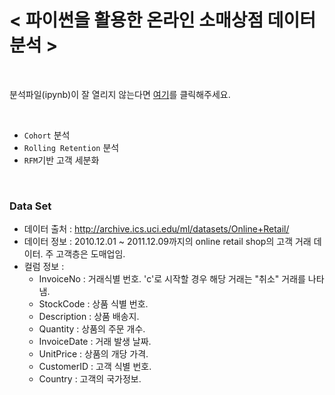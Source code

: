 # < 파이썬을 활용한 온라인 소매상점 데이터 분석 >

<br>

분석파일(ipynb)이 잘 열리지 않는다면 [여기](https://nbviewer.jupyter.org/github/bill7845/Portfolio/blob/master/CRM/%EC%98%A8%EB%9D%BC%EC%9D%B8%20%EC%86%8C%EB%A7%A4%EC%83%81%EC%A0%90%20%EB%8D%B0%EC%9D%B4%ED%84%B0%20%EB%B6%84%EC%84%9D.ipynb)를 클릭해주세요.

<br>

* `Cohort` 분석
* `Rolling Retention` 분석
* `RFM`기반 고객 세분화

<br>

### Data Set

- 데이터 출처 : http://archive.ics.uci.edu/ml/datasets/Online+Retail/
- 데이터 정보 : 2010.12.01 ~ 2011.12.09까지의 online retail shop의 고객 거래 데이터. 주 고객층은 도매업임.
- 컬럼 정보 :
    * InvoiceNo : 거래식별 번호. 'c'로 시작할 경우 해당 거래는 "취소" 거래를 나타냄.
    * StockCode : 상품 식별 번호.
    * Description : 상품 배송지.
    * Quantity : 상품의 주문 개수.
    * InvoiceDate : 거래 발생 날짜.
    * UnitPrice : 상품의 개당 가격.
    * CustomerID : 고객 식별 번호.
    * Country : 고객의 국가정보.
